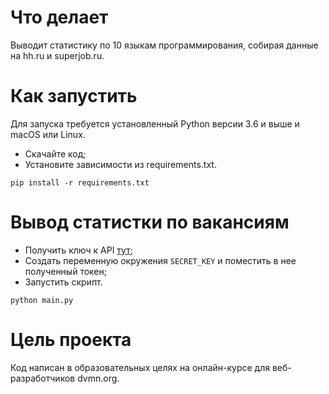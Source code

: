 # Что делает
Выводит статистику по 10 языкам программирования, собирая данные на hh.ru и superjob.ru.


# Как запустить
Для запуска требуется установленный Python версии 3.6 и выше и macOS или Linux.

- Скачайте код;
- Установите зависимости из requirements.txt.
```
pip install -r requirements.txt
```
# Вывод статистки по вакансиям

- Получить ключ к API <a href="https://api.superjob.ru/" target="_blank">тут</a>;
- Создать переменную окружения `SECRET_KEY` и поместить в нее полученный токен;
- Запустить скрипт.
```
python main.py
```
# Цель проекта

Код написан в образовательных целях на онлайн-курсе для веб-разработчиков dvmn.org.